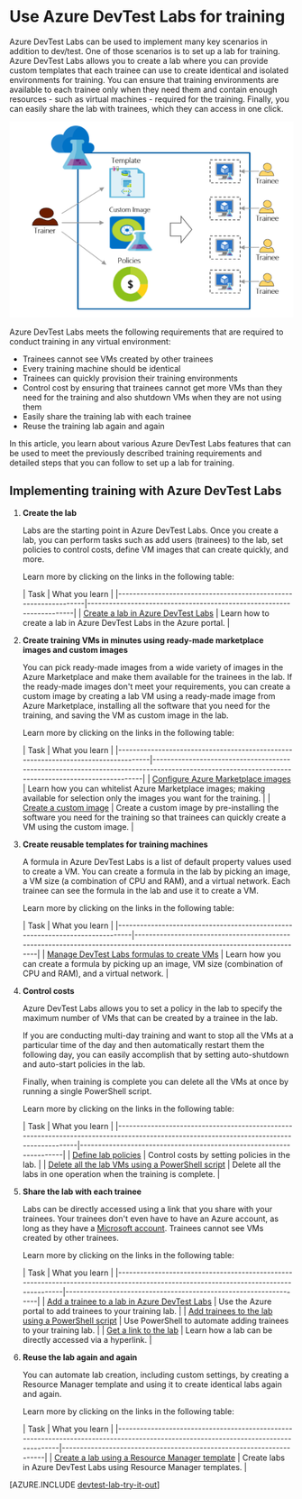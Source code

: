<properties
	pageTitle="Use Azure DevTest Labs for training | Microsoft Azure"
	description="Learn how to use Azure DevTest Labs for training scenarios."
	services="devtest-lab,virtual-machines"
	documentationCenter="na"
	authors="steved0x"
	manager="douge"
	editor=""/>

<tags
	ms.service="devtest-lab"
	ms.workload="na"
	ms.tgt_pltfrm="na"
	ms.devlang="na"
	ms.topic="article"
	ms.date="09/12/2016"
	ms.author="sdanie"/>

# Use Azure DevTest Labs for training

Azure DevTest Labs can be used to implement many key scenarios in addition to dev/test. One of those scenarios is to set up a lab for training. Azure DevTest Labs allows you to create a lab where you can provide custom templates that each trainee can use to create identical and isolated environments for training. You can ensure that training environments are available to each trainee only when they need them and contain enough resources - such as virtual machines - required for the training. Finally, you can easily share the lab with trainees, which they can access in one click.   

![Use DevTest Labs for training](./media/devtest-lab-training-lab/devtest-lab-training.png)

Azure DevTest Labs meets the following requirements that are required to conduct training in any virtual environment: 


-	Trainees cannot see VMs created by other trainees
-	Every training machine should be identical
-	Trainees can quickly provision their training environments
-	Control cost by ensuring that trainees cannot get more VMs than they need for the training and also shutdown VMs when they are not using them
-	Easily share the training lab with each trainee
-	Reuse the training lab again and again


In this article, you learn about various Azure DevTest Labs features that can be used to meet the previously described training requirements and detailed steps that you can follow to set up a lab for training.  


## Implementing training with Azure DevTest Labs

1. **Create the lab** 

    Labs are the starting point in Azure DevTest Labs. Once you create a lab, you can perform tasks such as add users (trainees) to the lab, set policies to control costs, define VM images that can create quickly, and more.   

    Learn more by clicking on the links in the following table:

	| Task                                                            | What you learn                                                    |
|-----------------------------------------------------------------|----------------------------------------------------------------------|
| [Create a lab in Azure DevTest Labs](devtest-lab-create-lab.md) | Learn how to create a lab in Azure DevTest Labs in the Azure portal. |

2. **Create training VMs in minutes using ready-made marketplace images and custom images** 
    
    You can pick ready-made images from a wide variety of images in the Azure Marketplace and make them available for the trainees in the lab. If the ready-made images don't meet your requirements, you can create a custom image by creating a lab VM using a ready-made image from Azure Marketplace, installing all the software that you need for the training, and saving the VM as custom image in the lab. 

    Learn more by clicking on the links in the following table:

	| Task                                                                              | What you learn                                                                                                                                  |
|-----------------------------------------------------------------------------------|-------------------------------------------------------------------------------------------------------------------------------------------------|
| [Configure Azure Marketplace images](devtest-lab-configure-marketplace-images.md) | Learn how you can whitelist Azure Marketplace images; making available for selection only the images you want for the training.                 |
| [Create a custom image](devtest-lab-create-template.md)                           | Create a custom image by pre-installing the software you need for the training so that trainees can quickly create a VM using the custom image. |

3. **Create reusable templates for training machines** 

    A formula in Azure DevTest Labs is a list of default property values used to create a VM. You can create a formula in the lab by picking an image, a VM size (a combination of CPU and RAM), and a virtual network. Each trainee can see the formula in the lab and use it to create a VM. 

    Learn more by clicking on the links in the following table:

	| Task                                                                         | What you learn                                                                                                          |
|------------------------------------------------------------------------------|-------------------------------------------------------------------------------------------------------------------------|
| [Manage DevTest Labs formulas to create VMs](devtest-lab-manage-formulas.md) | Learn how you can create a formula by picking up an image, VM size (combination of CPU and RAM), and a virtual network. |

4. **Control costs**

    Azure DevTest Labs allows you to set a policy in the lab to specify the maximum number of VMs that can be created by a trainee in the lab. 

    If you are conducting multi-day training and want to stop all the VMs at a particular time of the day and then automatically restart them the following day, you can easily accomplish that by setting auto-shutdown and auto-start policies in the lab. 

    Finally, when training is complete you can delete all the VMs at once by running a single PowerShell script. 

    Learn more by clicking on the links in the following table:

	| Task                                                                                                                                    | What you learn                                                      |
|-----------------------------------------------------------------------------------------------------------------------------------------|---------------------------------------------------------------------|
| [Define lab policies](devtest-lab-set-lab-policy.md)                                                                                    | Control costs by setting policies in the lab.                       |
| [Delete all the lab VMs using a PowerShell script](devtest-lab-faq.md#how-can-i-automate-the-process-of-deleting-all-the-vms-in-my-lab) | Delete all the labs in one operation when the training is complete. |

5. **Share the lab with each trainee**

	Labs can be directly accessed using a link that you share with your trainees. Your trainees don't even have to have an Azure account, as long as they have a [Microsoft account](devtest-lab-faq.md#what-is-a-microsoft-account). Trainees cannot see VMs created by other trainees.  

    Learn more by clicking on the links in the following table:

	| Task                                                                                                                                | What you learn                                                   |
|-------------------------------------------------------------------------------------------------------------------------------------|------------------------------------------------------------------|
| [Add a trainee to a lab in Azure DevTest Labs](devtest-lab-add-devtest-user.md)                                                     | Use the Azure portal to add trainees to your training lab.       |
| [Add trainees to the lab using a PowerShell script](devtest-lab-add-devtest-user.md#add-an-external-user-to-a-lab-using-powershell) | Use PowerShell to automate adding trainees to your training lab. |
| [Get a link to the lab](devtest-lab-faq.md#how-do-i-share-a-direct-link-to-my-lab)                                                  | Learn how a lab can be directly accessed via a hyperlink.        |

6. **Reuse the lab again and again** 

    You can automate lab creation, including custom settings, by creating a Resource Manager template and using it to create identical labs again and again. 

    Learn more by clicking on the links in the following table:

	| Task                                                                                                                               | What you learn                                                      |
|------------------------------------------------------------------------------------------------------------------------------------|---------------------------------------------------------------------|
| [Create a lab using a Resource Manager template](devtest-lab-faq.md#how-do-i-create-a-lab-from-an-azure-resource-manager-template) | Create labs in Azure DevTest Labs using Resource Manager templates. |

[AZURE.INCLUDE [devtest-lab-try-it-out](../../includes/devtest-lab-try-it-out.md)]  


